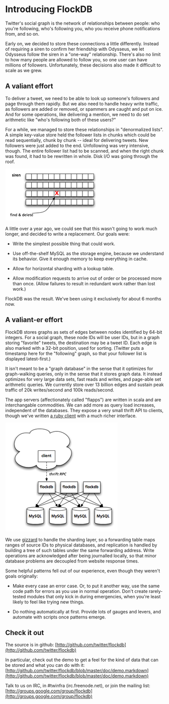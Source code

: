 
# Introducing FlockDB

Twitter's social graph is the network of relationships between people: who you're following, who's
following you, who you receive phone notifications from, and so on.

Early on, we decided to store these connections a little differently. Instead of requiring a siren
to confirm her friendship with Odysseus, we let Odysseus follow the siren in a "one-way"
relationship. There's also no limit to how many people are allowed to follow you, so one user can
have millions of followers. Unfortunately, these decisions also made it difficult to scale as we
grew.

## A valiant effort

To deliver a tweet, we need to be able to look up someone's followers and page through them rapidly.
But we also need to handle heavy write traffic, as followers are added or removed, or spammers are
caught and put on ice. And for some operations, like delivering a mention, we need to do set
arithmetic like "who's following both of these users?"

For a while, we managed to store these relationships in "denormalized lists". A simple key-value
store held the follower lists in chunks which could be read sequentially, chunk by chunk -- ideal
for delivering tweets. New followers were just added to the end. Unfollowing was very intensive,
though. The entire follower list had to be scanned, and when the right chunk was found, it had to be
rewritten in whole. Disk I/O was going through the roof.

![to unfollow a siren](find-and-delete.png)

A little over a year ago, we could see that this wasn't going to work much longer, and decided to write a replacement. Our goals were:

- Write the simplest possible thing that could work.

- Use off-the-shelf MySQL as the storage engine, because we understand its behavior. Give it enough
  memory to keep everything in cache.

- Allow for horizontal sharding with a lookup table.

- Allow modification requests to arrive out of order or be processed more than once. (Allow failures
  to result in redundant work rather than lost work.)

FlockDB was the result. We've been using it exclusively for about 6 months now.

## A valiant-er effort

FlockDB stores graphs as sets of edges between nodes identified by 64-bit integers. For a social
graph, these node IDs will be user IDs, but in a graph storing "favorite" tweets, the destination
may be a tweet ID. Each edge is also marked with a 32-bit position, used for sorting. (Twitter puts
a timestamp here for the "following" graph, so that your follower list is displayed latest-first.)

It isn't meant to be a "graph database" in the sense that it optimizes for graph-walking queries,
only in the sense that it stores graph data. It instead optimizes for very large data sets, fast
reads and writes, and page-able set arithmetic queries. We currently store over 13 billion edges and
sustain peak traffic of 20k writes/second and 100k reads/second.

The app servers (affectionately called "flapps") are written in scala and are interchangable
commodities. We can add more as query load increases, independent of the databases. They expose a
very small thrift API to clients, though we've written
[a ruby client](http://github.com/twitter/flockdb-client)
with a much richer interface.

![it's in the cloud](flockdb-layout.png)

We use [gizzard](http://github.com/twitter/gizzard) to handle the sharding layer, so a forwarding
table maps ranges of source IDs to physical databases, and replication is handled by building a tree
of such tables under the same forwarding address. Write operations are acknowledged after being
journalled locally, so that minor database problems are decoupled from website response times.

Some helpful patterns fell out of our experience, even though they weren't goals originally:

- Make every case an error case. Or, to put it another way, use the same code path for errors as you
  use in normal operation. Don't create rarely-tested modules that only kick in during emergencies,
  when you're least likely to feel like trying new things.

- Do nothing automatically at first. Provide lots of gauges and levers, and automate with scripts
  once patterns emerge.

## Check it out

The source is in github: [http://github.com/twitter/flockdb](http://github.com/twitter/flockdb)

In particular, check out the demo to get a feel for the kind of data that can be stored and what you
can do with it:
[http://github.com/twitter/flockdb/blob/master/doc/demo.markdown](http://github.com/twitter/flockdb/blob/master/doc/demo.markdown)

Talk to us on IRC, in #twinfra (irc.freenode.net), or join the mailing list:
[http://groups.google.com/group/flockdb](http://groups.google.com/group/flockdb)
